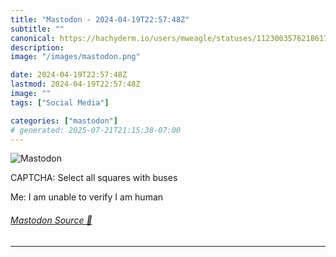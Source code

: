 ```yaml
---
title: "Mastodon - 2024-04-19T22:57:48Z"
subtitle: ""
canonical: https://hachyderm.io/users/mweagle/statuses/112300357621861733
description:
image: "/images/mastodon.png"

date: 2024-04-19T22:57:48Z
lastmod: 2024-04-19T22:57:48Z
image: ""
tags: ["Social Media"]

categories: ["mastodon"]
# generated: 2025-07-21T21:15:38-07:00
---
```

![Mastodon](/images/mastodon.png)

<p>CAPTCHA: Select all squares with buses</p><p>Me: I am unable to verify I am human</p>


###### [Mastodon Source 🐘](https://hachyderm.io/@mweagle/112300357621861733)

___

